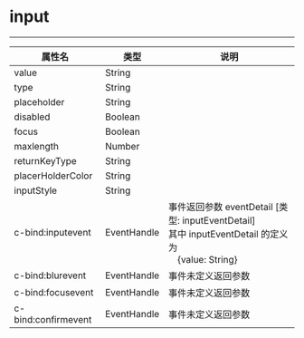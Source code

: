 # input 
---

|属性名|类型|说明|
| ------ | ------ | ------ |
|value|String| |
|type|String| |
|placeholder|String| |
|disabled|Boolean| |
|focus|Boolean| |
|maxlength|Number| |
|returnKeyType|String| |
|placerHolderColor|String| |
|inputStyle|String| |
|c-bind:inputevent|EventHandle|事件返回参数 eventDetail [类型: inputEventDetail] <br/> 其中 inputEventDetail 的定义为 <br/>&emsp;{value: String}<br/>|
|c-bind:blurevent|EventHandle|事件未定义返回参数|
|c-bind:focusevent|EventHandle|事件未定义返回参数|
|c-bind:confirmevent|EventHandle|事件未定义返回参数|